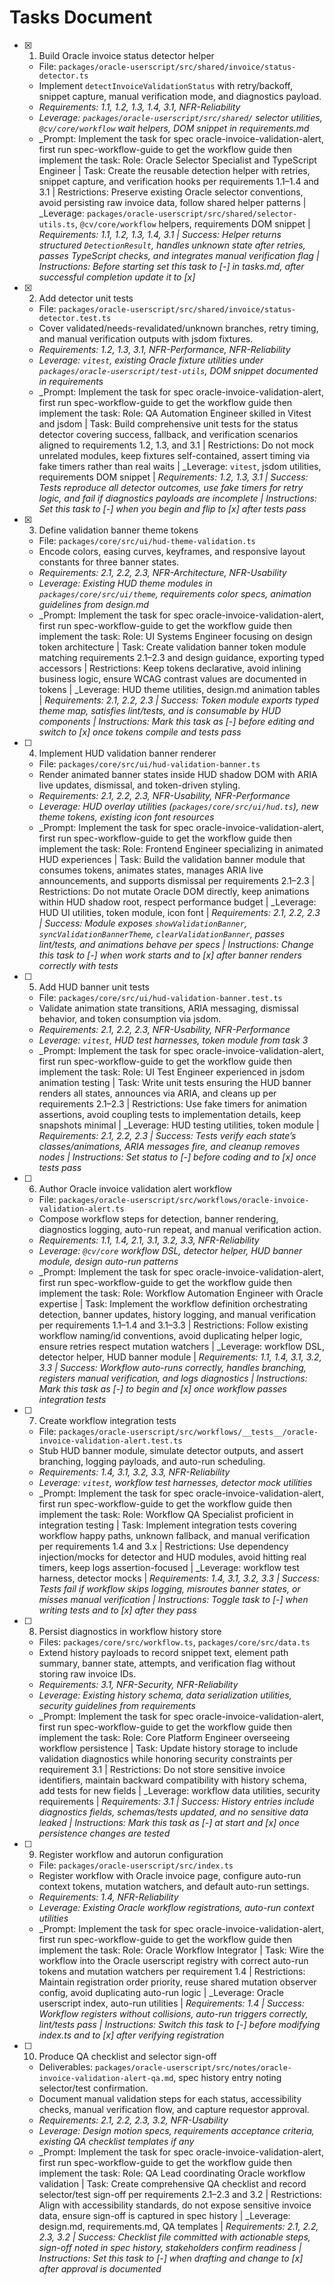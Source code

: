 # Tasks Document

- [x] 1. Build Oracle invoice status detector helper
  - File: `packages/oracle-userscript/src/shared/invoice/status-detector.ts`
  - Implement `detectInvoiceValidationStatus` with retry/backoff, snippet capture, manual verification mode, and diagnostics payload.
  - _Requirements: 1.1, 1.2, 1.3, 1.4, 3.1, NFR-Reliability_
  - _Leverage: `packages/oracle-userscript/src/shared/` selector utilities, `@cv/core/workflow` wait helpers, DOM snippet in requirements.md_
  - _Prompt: Implement the task for spec oracle-invoice-validation-alert, first run spec-workflow-guide to get the workflow guide then implement the task: Role: Oracle Selector Specialist and TypeScript Engineer | Task: Create the reusable detection helper with retries, snippet capture, and verification hooks per requirements 1.1–1.4 and 3.1 | Restrictions: Preserve existing Oracle selector conventions, avoid persisting raw invoice data, follow shared helper patterns | _Leverage: `packages/oracle-userscript/src/shared/selector-utils.ts`, `@cv/core/workflow` helpers, requirements DOM snippet | _Requirements: 1.1, 1.2, 1.3, 1.4, 3.1 | Success: Helper returns structured `DetectionResult`, handles unknown state after retries, passes TypeScript checks, and integrates manual verification flag | Instructions: Before starting set this task to [-] in tasks.md, after successful completion update it to [x]_

- [x] 2. Add detector unit tests
  - File: `packages/oracle-userscript/src/shared/invoice/status-detector.test.ts`
  - Cover validated/needs-revalidated/unknown branches, retry timing, and manual verification outputs with jsdom fixtures.
  - _Requirements: 1.2, 1.3, 3.1, NFR-Performance, NFR-Reliability_
  - _Leverage: `vitest`, existing Oracle fixture utilities under `packages/oracle-userscript/test-utils`, DOM snippet documented in requirements_
  - _Prompt: Implement the task for spec oracle-invoice-validation-alert, first run spec-workflow-guide to get the workflow guide then implement the task: Role: QA Automation Engineer skilled in Vitest and jsdom | Task: Build comprehensive unit tests for the status detector covering success, fallback, and verification scenarios aligned to requirements 1.2, 1.3, and 3.1 | Restrictions: Do not mock unrelated modules, keep fixtures self-contained, assert timing via fake timers rather than real waits | _Leverage: `vitest`, jsdom utilities, requirements DOM snippet | _Requirements: 1.2, 1.3, 3.1 | Success: Tests reproduce all detector outcomes, use fake timers for retry logic, and fail if diagnostics payloads are incomplete | Instructions: Set this task to [-] when you begin and flip to [x] after tests pass_

- [x] 3. Define validation banner theme tokens
  - File: `packages/core/src/ui/hud-theme-validation.ts`
  - Encode colors, easing curves, keyframes, and responsive layout constants for three banner states.
  - _Requirements: 2.1, 2.2, 2.3, NFR-Architecture, NFR-Usability_
  - _Leverage: Existing HUD theme modules in `packages/core/src/ui/theme`, requirements color specs, animation guidelines from design.md_
  - _Prompt: Implement the task for spec oracle-invoice-validation-alert, first run spec-workflow-guide to get the workflow guide then implement the task: Role: UI Systems Engineer focusing on design token architecture | Task: Create validation banner token module matching requirements 2.1–2.3 and design guidance, exporting typed accessors | Restrictions: Keep tokens declarative, avoid inlining business logic, ensure WCAG contrast values are documented in tokens | _Leverage: HUD theme utilities, design.md animation tables | _Requirements: 2.1, 2.2, 2.3 | Success: Token module exports typed theme map, satisfies lint/tests, and is consumable by HUD components | Instructions: Mark this task as [-] before editing and switch to [x] once tokens compile and tests pass_

- [ ] 4. Implement HUD validation banner renderer
  - File: `packages/core/src/ui/hud-validation-banner.ts`
  - Render animated banner states inside HUD shadow DOM with ARIA live updates, dismissal, and token-driven styling.
  - _Requirements: 2.1, 2.2, 2.3, NFR-Usability, NFR-Performance_
  - _Leverage: HUD overlay utilities (`packages/core/src/ui/hud.ts`), new theme tokens, existing icon font resources_
  - _Prompt: Implement the task for spec oracle-invoice-validation-alert, first run spec-workflow-guide to get the workflow guide then implement the task: Role: Frontend Engineer specializing in animated HUD experiences | Task: Build the validation banner module that consumes tokens, animates states, manages ARIA live announcements, and supports dismissal per requirements 2.1–2.3 | Restrictions: Do not mutate Oracle DOM directly, keep animations within HUD shadow root, respect performance budget | _Leverage: HUD UI utilities, token module, icon font | _Requirements: 2.1, 2.2, 2.3 | Success: Module exposes `showValidationBanner`, `syncValidationBannerTheme`, `clearValidationBanner`, passes lint/tests, and animations behave per specs | Instructions: Change this task to [-] when work starts and to [x] after banner renders correctly with tests_

- [ ] 5. Add HUD banner unit tests
  - File: `packages/core/src/ui/hud-validation-banner.test.ts`
  - Validate animation state transitions, ARIA messaging, dismissal behavior, and token consumption via jsdom.
  - _Requirements: 2.1, 2.2, 2.3, NFR-Usability, NFR-Performance_
  - _Leverage: `vitest`, HUD test harnesses, token module from task 3_
  - _Prompt: Implement the task for spec oracle-invoice-validation-alert, first run spec-workflow-guide to get the workflow guide then implement the task: Role: UI Test Engineer experienced in jsdom animation testing | Task: Write unit tests ensuring the HUD banner renders all states, announces via ARIA, and cleans up per requirements 2.1–2.3 | Restrictions: Use fake timers for animation assertions, avoid coupling tests to implementation details, keep snapshots minimal | _Leverage: HUD testing utilities, token module | _Requirements: 2.1, 2.2, 2.3 | Success: Tests verify each state’s classes/animations, ARIA messages fire, and cleanup removes nodes | Instructions: Set status to [-] before coding and to [x] once tests pass_

- [ ] 6. Author Oracle invoice validation alert workflow
  - File: `packages/oracle-userscript/src/workflows/oracle-invoice-validation-alert.ts`
  - Compose workflow steps for detection, banner rendering, diagnostics logging, auto-run repeat, and manual verification action.
  - _Requirements: 1.1, 1.4, 2.1, 3.1, 3.2, 3.3, NFR-Reliability_
  - _Leverage: `@cv/core` workflow DSL, detector helper, HUD banner module, design auto-run patterns_
  - _Prompt: Implement the task for spec oracle-invoice-validation-alert, first run spec-workflow-guide to get the workflow guide then implement the task: Role: Workflow Automation Engineer with Oracle expertise | Task: Implement the workflow definition orchestrating detection, banner updates, history logging, and manual verification per requirements 1.1–1.4 and 3.1–3.3 | Restrictions: Follow existing workflow naming/id conventions, avoid duplicating helper logic, ensure retries respect mutation watchers | _Leverage: workflow DSL, detector helper, HUD banner module | _Requirements: 1.1, 1.4, 3.1, 3.2, 3.3 | Success: Workflow auto-runs correctly, handles branching, registers manual verification, and logs diagnostics | Instructions: Mark this task as [-] to begin and [x] once workflow passes integration tests_

- [ ] 7. Create workflow integration tests
  - File: `packages/oracle-userscript/src/workflows/__tests__/oracle-invoice-validation-alert.test.ts`
  - Stub HUD banner module, simulate detector outputs, and assert branching, logging payloads, and auto-run scheduling.
  - _Requirements: 1.4, 3.1, 3.2, 3.3, NFR-Reliability_
  - _Leverage: `vitest`, workflow test harnesses, detector mock utilities_
  - _Prompt: Implement the task for spec oracle-invoice-validation-alert, first run spec-workflow-guide to get the workflow guide then implement the task: Role: Workflow QA Specialist proficient in integration testing | Task: Implement integration tests covering workflow happy paths, unknown fallback, and manual verification per requirements 1.4 and 3.x | Restrictions: Use dependency injection/mocks for detector and HUD modules, avoid hitting real timers, keep logs assertion-focused | _Leverage: workflow test harness, detector mocks | _Requirements: 1.4, 3.1, 3.2, 3.3 | Success: Tests fail if workflow skips logging, misroutes banner states, or misses manual verification | Instructions: Toggle task to [-] when writing tests and to [x] after they pass_

- [ ] 8. Persist diagnostics in workflow history store
  - Files: `packages/core/src/workflow.ts`, `packages/core/src/data.ts`
  - Extend history payloads to record snippet text, element path summary, banner state, attempts, and verification flag without storing raw invoice IDs.
  - _Requirements: 3.1, NFR-Security, NFR-Reliability_
  - _Leverage: Existing history schema, data serialization utilities, security guidelines from requirements_
  - _Prompt: Implement the task for spec oracle-invoice-validation-alert, first run spec-workflow-guide to get the workflow guide then implement the task: Role: Core Platform Engineer overseeing workflow persistence | Task: Update history storage to include validation diagnostics while honoring security constraints per requirement 3.1 | Restrictions: Do not store sensitive invoice identifiers, maintain backward compatibility with history schema, add tests for new fields | _Leverage: workflow data utilities, security requirements | _Requirements: 3.1 | Success: History entries include diagnostics fields, schemas/tests updated, and no sensitive data leaked | Instructions: Mark this task as [-] at start and [x] once persistence changes are tested_

- [ ] 9. Register workflow and autorun configuration
  - File: `packages/oracle-userscript/src/index.ts`
  - Register workflow with Oracle invoice page, configure auto-run context tokens, mutation watchers, and default auto-run settings.
  - _Requirements: 1.4, NFR-Reliability_
  - _Leverage: Existing Oracle workflow registrations, auto-run context utilities_
  - _Prompt: Implement the task for spec oracle-invoice-validation-alert, first run spec-workflow-guide to get the workflow guide then implement the task: Role: Oracle Workflow Integrator | Task: Wire the workflow into the Oracle userscript registry with correct auto-run tokens and mutation watchers per requirement 1.4 | Restrictions: Maintain registration order priority, reuse shared mutation observer config, avoid duplicating auto-run logic | _Leverage: Oracle userscript index, auto-run utilities | _Requirements: 1.4 | Success: Workflow registers without collisions, auto-run triggers correctly, lint/tests pass | Instructions: Switch this task to [-] before modifying index.ts and to [x] after verifying registration_

- [ ] 10. Produce QA checklist and selector sign-off
  - Deliverables: `packages/oracle-userscript/src/notes/oracle-invoice-validation-alert-qa.md`, spec history entry noting selector/test confirmation.
  - Document manual validation steps for each status, accessibility checks, manual verification flow, and capture requestor approval.
  - _Requirements: 2.1, 2.2, 2.3, 3.2, NFR-Usability_
  - _Leverage: Design motion specs, requirements acceptance criteria, existing QA checklist templates if any_
  - _Prompt: Implement the task for spec oracle-invoice-validation-alert, first run spec-workflow-guide to get the workflow guide then implement the task: Role: QA Lead coordinating Oracle workflow validation | Task: Create comprehensive QA checklist and record selector/test sign-off per requirements 2.1–2.3 and 3.2 | Restrictions: Align with accessibility standards, do not expose sensitive invoice data, ensure sign-off is captured in spec history | _Leverage: design.md, requirements.md, QA templates | _Requirements: 2.1, 2.2, 2.3, 3.2 | Success: Checklist file committed with actionable steps, sign-off noted in spec history, stakeholders confirm readiness | Instructions: Set this task to [-] when drafting and change to [x] after approval is documented_

